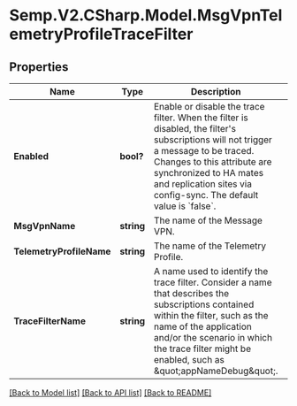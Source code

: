 # Semp.V2.CSharp.Model.MsgVpnTelemetryProfileTraceFilter
## Properties

Name | Type | Description | Notes
------------ | ------------- | ------------- | -------------
**Enabled** | **bool?** | Enable or disable the trace filter. When the filter is disabled, the filter&#x27;s subscriptions will not trigger a message to be traced. Changes to this attribute are synchronized to HA mates and replication sites via config-sync. The default value is &#x60;false&#x60;. | [optional] 
**MsgVpnName** | **string** | The name of the Message VPN. | [optional] 
**TelemetryProfileName** | **string** | The name of the Telemetry Profile. | [optional] 
**TraceFilterName** | **string** | A name used to identify the trace filter. Consider a name that describes the subscriptions contained within the filter, such as the name of the application and/or the scenario in which the trace filter might be enabled, such as \&quot;appNameDebug\&quot;. | [optional] 

[[Back to Model list]](../README.md#documentation-for-models) [[Back to API list]](../README.md#documentation-for-api-endpoints) [[Back to README]](../README.md)

